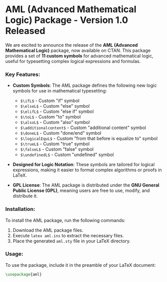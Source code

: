 # AML (Advanced Mathematical Logic) Package - Version 1.0 Released

We are excited to announce the release of the **AML (Advanced Mathematical Logic)** package, now available on CTAN. This package provides a set of **11 custom symbols** for advanced mathematical logic, useful for typesetting complex logical expressions and formulas.

### Key Features:
- **Custom Symbols**: The AML package defines the following new logic symbols for use in mathematical typesetting:
  - `$\ifL$` - Custom "if" symbol
  - `$\elseL$` - Custom "else" symbol
  - `$\elifL$` - Custom "else if" symbol
  - `$\toL$` - Custom "to" symbol
  - `$\alsoL$` - Custom "also" symbol
  - `$\additionalcontent$` - Custom "additional content" symbol
  - `$\doneL$` - Custom "done/end" symbol
  - `$\logicalEquL$` - Custom "from that before is equalize to" symbol
  - `$\trueL$` - Custom "true" symbol
  - `$\falseL$` - Custom "false" symbol
  - `$\undefinedL$` - Custom "undefined" symbol

- **Designed for Logic Notation**: These symbols are tailored for logical expressions, making it easier to format complex algorithms or proofs in LaTeX.

- **GPL License**: The AML package is distributed under the **GNU General Public License (GPL)**, meaning users are free to use, modify, and distribute it.

### Installation:
To install the AML package, run the following commands:

1. Download the AML package files.
2. Execute `latex aml.ins` to extract the necessary files.
3. Place the generated `aml.sty` file in your LaTeX directory.

### Usage:
To use the package, include it in the preamble of your LaTeX document:

```latex
\usepackage{aml}

